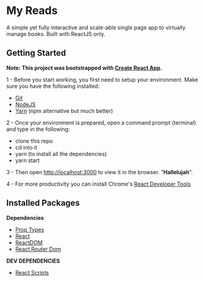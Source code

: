 # My Reads

A simple yet fully interactive and scale-able single page app to virtually manage books. Built with ReactJS only.

## Getting Started

**Note: This project was bootstrapped with [Create React App](https://github.com/facebookincubator/create-react-app).**

1 - Before you start working, you first need to setup your environment. Make sure you have the following installed:

- [Git](https://git-scm.com/)
- [NodeJS](https://nodejs.org/en/)
- [Yarn](https://yarnpkg.com/en/) (npm alternative but much better)

2 - Once your environment is prepared, open a command prompt (terminal) and type in the following:

- clone this repo
- cd into it
- yarn (to install all the dependencies)
- yarn start

3 - Then open [http://localhost:3000](http://localhost:3000) to view it in the browser. "**Hallelujah**".

4 - For more productivity you can install Chrome's [React Developer Tools](https://chrome.google.com/webstore/detail/react-developer-tools/fmkadmapgofadopljbjfkapdkoienihi?hl=en)

## Installed Packages

**Dependencies**

- [Prop Types](https://www.npmjs.com/package/prop-types)
- [React](https://facebook.github.io/react/)
- [ReactDOM](https://facebook.github.io/react/docs/react-dom.html)
- [React Router Dom](https://www.npmjs.com/package/react-router-dom)

**DEV DEPENDENCIES**

- [React Scripts](https://www.npmjs.com/package/react-scripts)
